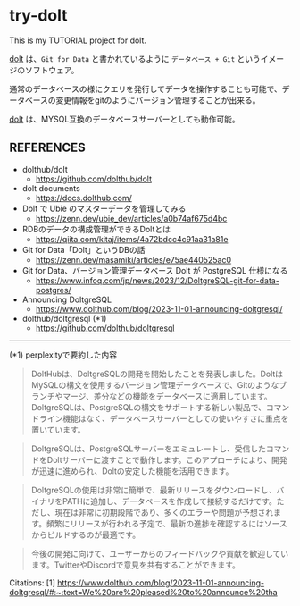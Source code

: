 # try-dolt

This is my TUTORIAL project for dolt.

[dolt](https://github.com/dolthub/dolt) は、```Git for Data``` と書かれているように ```データベース + Git``` というイメージのソフトウェア。

通常のデータベースの様にクエリを発行してデータを操作することも可能で、データベースの変更情報をgitのようにバージョン管理することが出来る。

[dolt](https://github.com/dolthub/dolt) は、MYSQL互換のデータベースサーバーとしても動作可能。

## REFERENCES

- dolthub/dolt
  - https://github.com/dolthub/dolt
- dolt documents
  - https://docs.dolthub.com/
- Dolt で Ubie のマスターデータを管理してみる
  - https://zenn.dev/ubie_dev/articles/a0b74af675d4bc
- RDBのデータの構成管理ができるDoltとは
  - https://qiita.com/kitaj/items/4a72bdcc4c91aa31a81e
- Git for Data「Dolt」というDBの話
  - https://zenn.dev/masamiki/articles/e75ae440525ac0
- Git for Data、バージョン管理データベース Dolt が PostgreSQL 仕様になる
  - https://www.infoq.com/jp/news/2023/12/DoltgreSQL-git-for-data-postgres/
- Announcing DoltgreSQL
  - https://www.dolthub.com/blog/2023-11-01-announcing-doltgresql/
- dolthub/doltgresql (*1)
  - https://github.com/dolthub/doltgresql

---

(*1) perplexityで要約した内容

> DoltHubは、DoltgreSQLの開発を開始したことを発表しました。DoltはMySQLの構文を使用するバージョン管理データベースで、Gitのようなブランチやマージ、差分などの機能をデータベースに適用しています。DoltgreSQLは、PostgreSQLの構文をサポートする新しい製品で、コマンドライン機能はなく、データベースサーバーとしての使いやすさに重点を置いています。

> DoltgreSQLは、PostgreSQLサーバーをエミュレートし、受信したコマンドをDoltサーバーに渡すことで動作します。このアプローチにより、開発が迅速に進められ、Doltの安定した機能を活用できます。

> DoltgreSQLの使用は非常に簡単で、最新リリースをダウンロードし、バイナリをPATHに追加し、データベースを作成して接続するだけです。ただし、現在は非常に初期段階であり、多くのエラーや問題が予想されます。頻繁にリリースが行われる予定で、最新の進捗を確認するにはソースからビルドするのが最適です。

> 今後の開発に向けて、ユーザーからのフィードバックや貢献を歓迎しています。TwitterやDiscordで意見を共有することができます。

Citations:
[1] https://www.dolthub.com/blog/2023-11-01-announcing-doltgresql/#:~:text=We%20are%20pleased%20to%20announce%20tha
